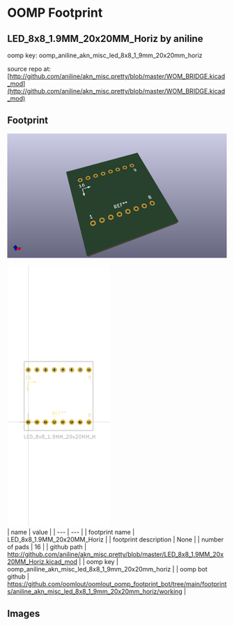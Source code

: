 # OOMP Footprint  
## LED_8x8_1.9MM_20x20MM_Horiz  by aniline  
  
oomp key: oomp_aniline_akn_misc_led_8x8_1_9mm_20x20mm_horiz  
  
source repo at: [http://github.com/aniline/akn_misc.pretty/blob/master/WOM_BRIDGE.kicad_mod](http://github.com/aniline/akn_misc.pretty/blob/master/WOM_BRIDGE.kicad_mod)  
## Footprint  
  
[![working_kicad_pcb_3d.png](working_kicad_pcb_3d_600.png)](working_kicad_pcb_3d.png)  
  
[![working.png](working_600.png)](working.png)  
| name | value | 
| --- | --- | 
| footprint name | LED_8x8_1.9MM_20x20MM_Horiz | 
| footprint description | None | 
| number of pads | 16 | 
| github path | http://github.com/aniline/akn_misc.pretty/blob/master/LED_8x8_1.9MM_20x20MM_Horiz.kicad_mod | 
| oomp key | oomp_aniline_akn_misc_led_8x8_1_9mm_20x20mm_horiz | 
| oomp bot github | https://github.com/oomlout/oomlout_oomp_footprint_bot/tree/main/footprints/aniline_akn_misc_led_8x8_1_9mm_20x20mm_horiz/working | 
## Images  
